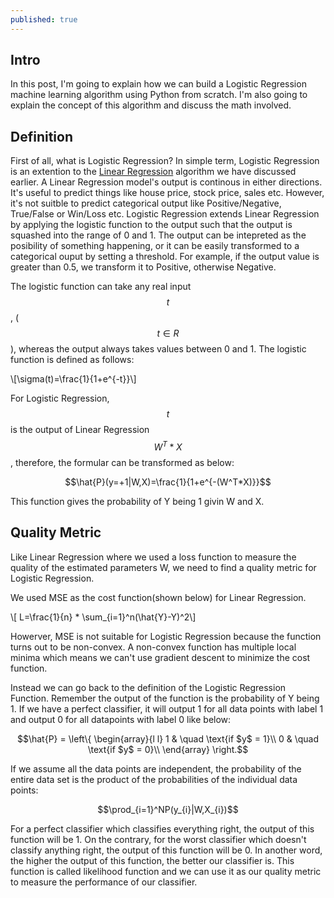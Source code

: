 ```yaml
---
published: true
---
```

## Intro
In this post, I'm going to explain how we can build a Logistic Regression machine learning algorithm using Python from scratch. I'm also going to explain the concept of this algorithm and discuss the math involved.

## Definition
First of all, what is Logistic Regression? In simple term, Logistic Regression is an extention to the [Linear Regression](https://allen-q.github.io/Implement-Linear-Regression-in-Python-From-Scratch) algorithm we have discussed earlier. A Linear Regression model's output is continous in either directions. It's useful to predict things like house price, stock price, sales etc. However, it's not suitble to predict categorical output like Positive/Negative, True/False or Win/Loss etc. Logistic Regression extends Linear Regression by applying the logistic function to the output such that the output is squashed into the range of 0 and 1. The output can be intepreted as the posibility of something happening, or it can be easily transformed to a categorical ouput by setting a threshold. For example, if the output value is greater than 0.5, we transform it to Positive, otherwise Negative. 

The logistic function can take any real input $$t$$, ($$t \in R$$), whereas the output always takes values between 0 and 1. The logistic function is defined as follows:

\\[\sigma(t)=\frac{1}{1+e^{-t}}\\]

For Logistic Regression, $$t$$ is the output of Linear Regression $$W^T*X$$, therefore, the formular can be transformed as below:

$$\hat{P}(y=+1|W,X)=\frac{1}{1+e^{-(W^T*X)}}$$

This function gives the probability of Y being 1 givin W and X.

## Quality Metric

Like Linear Regression where we used a loss function to measure the quality of the estimated parameters W, we need to find a quality metric for Logistic Regression. 

We used MSE as the cost function(shown below) for Linear Regression. 

\\[ L=\frac{1}{n} * \sum_{i=1}^n(\hat{Y}-Y)^2\\]

Howerver, MSE is not suitable for Logistic Regression because the function turns out to be non-convex. A non-convex function has multiple local minima which means we can't use gradient descent to minimize the cost function.

Instead we can go back to the definition of the Logistic Regression Function. Remember the output of the function is the probability of Y being 1. If we have a perfect classifier, it will output 1 for all data 
points with label 1 and output 0 for all datapoints with label 0 like below:
        
$$\hat{P} = \left\{
         \begin{array}{l l}
            1 & \quad \text{if $y$ = 1}\\
            0 & \quad \text{if $y$ = 0}\\
          \end{array} 
          \right.$$

If we assume all the data points are independent, the probability of the entire data set is the product of the probabilities of the individual data points:

$$\prod_{i=1}^NP(y_{i}|W,X_{i})$$

For a perfect classifier which classifies everything right, the output of this function will be 1. On the contrary, for the worst classifier which doesn't classify anything right, the output of this function will be 0. In another word, the higher the output of this function, the better our classifier is. This function is called likelihood function and we can use it as our quality metric to measure the performance of our classifier.





